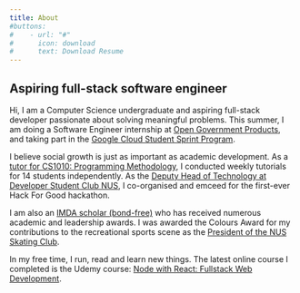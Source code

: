 ```yaml
---
title: About
#buttons:
#    - url: "#"
#      icon: download
#      text: Download Resume
---
```


## Aspiring full-stack software engineer

Hi, I am a Computer Science undergraduate and aspiring full-stack developer passionate about solving meaningful problems. This summer, I am doing a Software Engineer internship at [Open Government Products](https://open.gov.sg/), and taking part in the [Google Cloud Student Sprint Program](https://events.withgoogle.com/cssp/).

I believe social growth is just as important as academic development. As a [tutor for CS1010: Programming Methodology](https://github.com/DigiPie/CS1010-Tutorial-C09), I conducted weekly tutorials for 14 students independently. As the [Deputy Head of Technology at Developer Student Club NUS](https://dscnustech.github.io), I co-organised and emceed for the first-ever Hack For Good hackathon.

I am also an [IMDA scholar (bond-free)](https://www.imda.gov.sg) who has received numerous academic and leadership awards. I was awarded the Colours Award for my contributions to the recreational sports scene as the [President of the NUS Skating Club](https://www.instagram.com/nusskating/).

In my free time, I run, read and learn new things. The latest online course I completed is the Udemy course: [Node with React: Fullstack Web Development](https://www.udemy.com/certificate/UC-e3c08245-a935-45b7-91da-6cc690f3dd30/?utm_source=sendgrid.com&utm_medium=email&utm_campaign=email).
